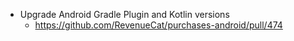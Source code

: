 * Upgrade Android Gradle Plugin and Kotlin versions
  * https://github.com/RevenueCat/purchases-android/pull/474

